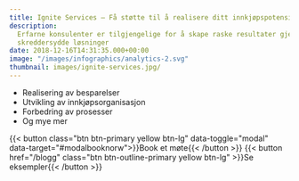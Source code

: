 ```yaml
---
title: Ignite Services – Få støtte til å realisere ditt innkjøpspotensial
description:
  Erfarne konsulenter er tilgjengelige for å skape raske resultater gjennom
  skreddersydde løsninger
date: 2018-12-16T14:31:35.000+00:00
image: "/images/infographics/analytics-2.svg"
thumbnail: images/ignite-services.jpg/
---
```


<ul class="fa-ul">
<li><span class="fa-li"><i class="fas fa-hand-holding-usd" style="color: #ebaf41;"></i></span>Realisering av besparelser​</li>
<li><span class="fa-li"><i class="fas fa-sitemap" style=" color: #ebaf41;"></i></span>Utvikling av innkjøpsorganisasjon​</li>
<li><span class="fa-li"><i class="fas fa-chart-line" style="color: #ebaf41;"></i></span>Forbedring av prosesser​</li>
<li><span class="fa-li"><i class="fas fa-list-alt" style="color: #ebaf41;"></i></span>Og mye mer</li>
</ul>

{{< button class="btn btn-primary yellow btn-lg" data-toggle="modal" data-target="#modalbooknorw">}}Book et møte{{< /button >}}
{{< button href="/blogg" class="btn btn-outline-primary yellow btn-lg" >}}Se eksempler{{< /button >}}
